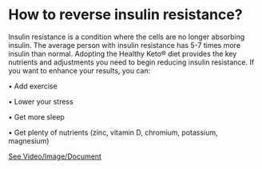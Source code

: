 # How to reverse insulin resistance?

Insulin resistance is a condition where the cells are no longer absorbing insulin. The average person with insulin resistance has 5-7 times more insulin than normal. Adopting the Healthy Keto® diet provides the key nutrients and adjustments you need to begin reducing insulin resistance. If you want to enhance your results, you can:

• Add exercise

• Lower your stress

• Get more sleep

• Get plenty of nutrients (zinc, vitamin D, chromium, potassium, magnesium)

 [See Video/Image/Document](https://hls-player.drberg.com/asset?path=migrated-assets/how-to-reverse-insulin-resistance-drberg)